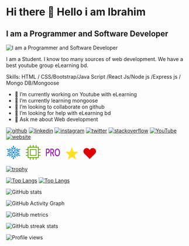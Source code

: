 
# Hi there 👋 Hello i am Ibrahim
## I am a Programmer and Software Developer
![I am a Programmer and Software Developer](https://media-exp1.licdn.com/dms/image/C5616AQHKGovBjVt01Q/profile-displaybackgroundimage-shrink_200_800/0/1592484968975?e=1640822400&v=beta&t=IrPO7d6XcECHqrgm4Hvb0yIOU7-GdWO63ErdKGKZk1I)

I am a Student. I know too many sources of web development. We have a best youtube group eLearning bd.

Skills:  HTML / CSS/Bootstrap/Java Script /React Js/Node js /Express js / Mongo DB/Mongoose

- 🔭 I’m currently working on Youtube with eLearning 
- 🌱 I’m currently learning mongoose 
- 👯 I’m looking to collaborate on github 
- 🤔 I’m looking for help with  eLearning bd 
- 💬 Ask me about Web development 


[<img src='https://cdn.jsdelivr.net/npm/simple-icons@3.0.1/icons/github.svg' alt='github' height='40'>](https://github.com/Ibrahim390)  [<img src='https://cdn.jsdelivr.net/npm/simple-icons@3.0.1/icons/linkedin.svg' alt='linkedin' height='40'>](https://www.linkedin.com/in/ibrahim-hossain-001b62224)  [<img src='https://cdn.jsdelivr.net/npm/simple-icons@3.0.1/icons/instagram.svg' alt='instagram' height='40'>](https://www.instagram.com/hossain1858/)  [<img src='https://cdn.jsdelivr.net/npm/simple-icons@3.0.1/icons/twitter.svg' alt='twitter' height='40'>](https://twitter.com/Ibrahim)  [<img src='https://cdn.jsdelivr.net/npm/simple-icons@3.0.1/icons/stackoverflow.svg' alt='stackoverflow' height='40'>](https://stackoverflow.com/users/Ibrahim)  [<img src='https://cdn.jsdelivr.net/npm/simple-icons@3.0.1/icons/youtube.svg' alt='YouTube' height='40'>](https://www.youtube.com/channel/eLearning)  [<img src='https://cdn.jsdelivr.net/npm/simple-icons@3.0.1/icons/icloud.svg' alt='website' height='40'>](https://l.facebook.com/l.php?u=http%3A%2F%2Fegraphicbd.com%2F%3Ffbclid%3DIwAR2ZaG7Sa-SEzRI3FQdW2nYQ3fVXpd4rQ21zjRJRYXr4JUhbAjqR5iooqUI&h=AT2sp6UgsgSOMfJI-lhKNVy_i9ihhfHO2BgXQcc_69L84ZqQyfQC0A-bd-9L_ruoKYs0Zo_No1QbVZYRi4CNRh9T7PJeLqg9V3xCkPALzIqGqpAKaqKvMPjP6kum7Q6vLMhC4A)  

<a href='https://archiveprogram.github.com/'><img src='https://raw.githubusercontent.com/acervenky/animated-github-badges/master/assets/acbadge.gif' width='40' height='40'></a> <a href='https://docs.github.com/en/developers'><img src='https://raw.githubusercontent.com/acervenky/animated-github-badges/master/assets/devbadge.gif' width='40' height='40'></a> <a href='https://github.com/pricing'><img src='https://raw.githubusercontent.com/acervenky/animated-github-badges/master/assets/pro.gif' width='40' height='40'></a> <a href='https://stars.github.com/'><img src='https://raw.githubusercontent.com/acervenky/animated-github-badges/master/assets/starbadge.gif' width='35' height='35'></a> <a href='https://docs.github.com/en/github/supporting-the-open-source-community-with-github-sponsors'><img src='https://raw.githubusercontent.com/acervenky/animated-github-badges/master/assets/sponsorbadge.gif' width='35' height='35'></a> 



[![trophy](https://github-profile-trophy.vercel.app/?username=Ibrahim390)](https://github.com/ryo-ma/github-profile-trophy)

[![Top Langs](https://github-readme-stats.vercel.app/api/top-langs/?username=Ibrahim390)](https://github.com/anuraghazra/github-readme-stats)
[![Top Langs](https://github-readme-stats.vercel.app/api/top-langs/?username=Ibrahim390)](https://github.com/anuraghazra/github-readme-stats)

![GitHub stats](https://github-readme-stats.vercel.app/api?username=Ibrahim390&show_icons=true&count_private=true)  

![GitHub Activity Graph](https://activity-graph.herokuapp.com/graph?username=Ibrahim390)  



![GitHub metrics](https://metrics.lecoq.io/Ibrahim390)  

![GitHub streak stats](https://github-readme-streak-stats.herokuapp.com/?user=Ibrahim390)  

![Profile views](https://gpvc.arturio.dev/Ibrahim390)  





